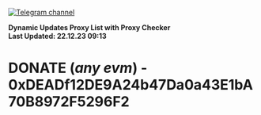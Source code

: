 [![Telegram channel](https://img.shields.io/endpoint?url=https://runkit.io/damiankrawczyk/telegram-badge/branches/master?url=https://t.me/n4z4v0d)](https://t.me/n4z4v0d) 

**Dynamic Updates Proxy List with Proxy Checker**  
**Last Updated: 22.12.23 09:13**

# DONATE (_any evm_) - 0xDEADf12DE9A24b47Da0a43E1bA70B8972F5296F2
